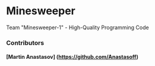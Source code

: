 Minesweeper
===========

Team "Minesweeper-1" - High-Quality Programming Code

### Contributors

#### [Martin Anastasov] (https://github.com/Anastasoff)
